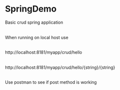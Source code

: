 # SpringDemo
Basic crud spring application
######
When running on local host use
######
http://localhost:8181/myapp/crud/hello
######
http://localhost:8181/myapp/crud/hello/{string}/{string}
######
Use postman to see if post method is working
######
